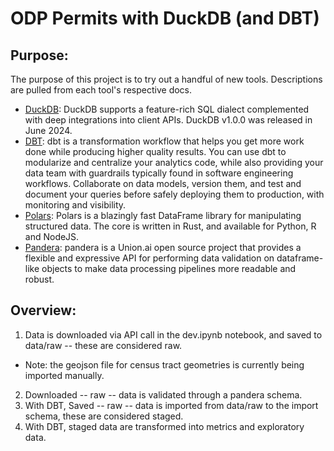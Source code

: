 # ODP Permits with DuckDB (and DBT)

## Purpose:
The purpose of this project is to try out a handful of new tools.  Descriptions are pulled from each tool's respective docs.
 - [DuckDB](https://duckdb.org/): DuckDB supports a feature-rich SQL dialect complemented with deep integrations into client APIs.
DuckDB v1.0.0 was released in June 2024.
 - [DBT](https://docs.getdbt.com/): dbt is a transformation workflow that helps you get more work done while producing higher quality results. You can use dbt to modularize and centralize your analytics code, while also providing your data team with guardrails typically found in software engineering workflows. Collaborate on data models, version them, and test and document your queries before safely deploying them to production, with monitoring and visibility.
 - [Polars](https://pola.rs/): Polars is a blazingly fast DataFrame library for manipulating structured data. The core is written in Rust, and available for Python, R and NodeJS.
 - [Pandera](https://pandera.readthedocs.io/en/stable/): pandera is a Union.ai open source project that provides a flexible and expressive API for performing data validation on dataframe-like objects to make data processing pipelines more readable and robust.

## Overview:
1) Data is downloaded via API call in the dev.ipynb notebook, and saved to data/raw -- these are considered raw.
  - Note: the geojson file for census tract geometries is currently being imported manually.
2) Downloaded -- raw -- data is validated through a pandera schema.
3) With DBT, Saved -- raw -- data is imported from data/raw to the import schema, these are considered staged.
4) With DBT, staged data are transformed into metrics and exploratory data.